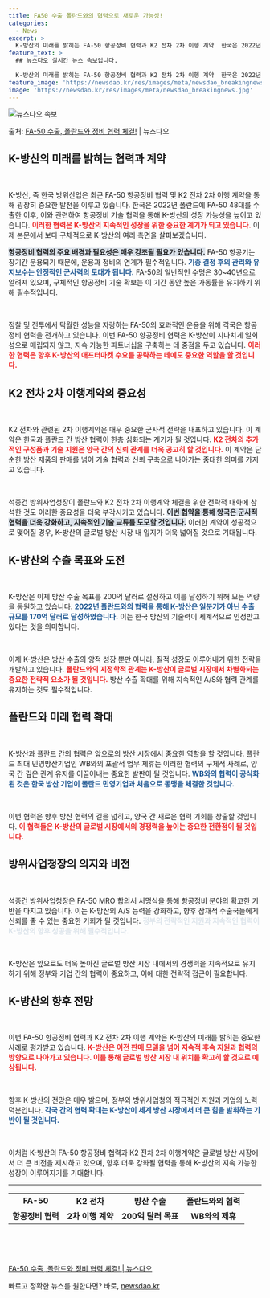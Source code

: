 ```yaml
---
title: FA50 수출 폴란드와의 협력으로 새로운 가능성!
categories:
  - News
excerpt: >
  K-방산의 미래를 밝히는 FA-50 항공정비 협력과 K2 전차 2차 이행 계약  한국은 2022년 폴란드에 …
feature_text: >
  ## 뉴스다오 실시간 뉴스 속보입니다.

  K-방산의 미래를 밝히는 FA-50 항공정비 협력과 K2 전차 2차 이행 계약  한국은 2022년 폴란드에 …
feature_image: 'https://newsdao.kr/res/images/meta/newsdao_breakingnews.jpg'
image: 'https://newsdao.kr/res/images/meta/newsdao_breakingnews.jpg'
---
```


![뉴스다오 속보](https://newsdao.kr/res/images/meta/newsdao_breakingnews.jpg)

<p>출처: <a href="https://newsdao.kr/4369" rel="dofollow">FA-50 수출, 폴란드와 정비 협력 체결!</a> | 뉴스다오</p>

<h2 data-ke-size="size26">K-방산의 미래를 밝히는 협력과 계약</h2>

<p data-ke-size="size16">&nbsp;</p>

K-방산, 즉 한국 방위산업은 최근 FA-50 항공정비 협력 및 K2 전차 2차 이행 계약을 통해 굉장히 중요한 발전을 이루고 있습니다. 한국은 2022년 폴란드에 FA-50 48대를 수출한 이후, 이와 관련하여 항공정비 기술 협력을 통해 K-방산의 성장 가능성을 높이고 있습니다. <b><span style="color: #ee2323;">이러한 협력은 K-방산의 지속적인 성장을 위한 중요한 계기가 되고 있습니다.</span></b> 이제 본문에서 보다 구체적으로 K-방산의 여러 측면을 살펴보겠습니다.

<b><span style="background-color: #21538527;">항공정비 협력의 주요 배경과 필요성은 매우 강조될 필요가 있습니다.</span></b> FA-50 항공기는 장기간 운용되기 때문에, 운용과 정비의 연계가 필수적입니다. <b><span style="color: #1a5490;">기종 결정 후의 관리와 유지보수는 안정적인 군사력의 토대가 됩니다.</span></b> FA-50의 일반적인 수명은 30~40년으로 알려져 있으며, 구체적인 항공정비 기술 확보는 이 기간 동안 높은 가동률을 유지하기 위해 필수적입니다. 

<p data-ke-size="size16">&nbsp;</p>

정찰 및 전투에서 탁월한 성능을 자랑하는 FA-50의 효과적인 운용을 위해 각국은 항공정비 협력을 전개하고 있습니다. 이번 FA-50 항공정비 협력은 K-방산이 지나치게 일회성으로 매립되지 않고, 지속 가능한 파트너십을 구축하는 데 중점을 두고 있습니다. <b><span style="color: #ee2323;">이러한 협력은 향후 K-방산의 애프터마켓 수요를 공략하는 데에도 중요한 역할을 할 것입니다.</span></b>

<h2 data-ke-size="size26">K2 전차 2차 이행계약의 중요성</h2>

<p data-ke-size="size16">&nbsp;</p>

K2 전차와 관련된 2차 이행계약은 매우 중요한 군사적 전략을 내포하고 있습니다. 이 계약은 한국과 폴란드 간 방산 협력이 한층 심화되는 계기가 될 것입니다. <b><span style="color: #ee2323;">K2 전차의 추가적인 구성품과 기술 지원은 양국 간의 신뢰 관계를 더욱 공고히 할 것입니다.</span></b> 이 계약은 단순한 방산 제품의 판매를 넘어 기술 협력과 신뢰 구축으로 나아가는 중대한 의미를 가지고 있습니다.

<p data-ke-size="size16">&nbsp;</p>

석종건 방위사업청장이 폴란드와 K2 전차 2차 이행계약 체결을 위한 전략적 대화에 참석한 것도 이러한 중요성을 더욱 부각시키고 있습니다. <b><span style="background-color: #21538527;">이번 협약을 통해 양국은 군사적 협력을 더욱 강화하고, 지속적인 기술 교류를 도모할 것입니다.</span></b> 이러한 계약이 성공적으로 맺어질 경우, K-방산의 글로벌 방산 시장 내 입지가 더욱 넓어질 것으로 기대됩니다. 

<h2 data-ke-size="size26">K-방산의 수출 목표와 도전</h2>

<p data-ke-size="size16">&nbsp;</p>

K-방산은 이제 방산 수출 목표를 200억 달러로 설정하고 이를 달성하기 위해 모든 역량을 동원하고 있습니다. <b><span style="color: #1a5490;">2022년 폴란드와의 협력을 통해 K-방산은 일분기가 아닌 수출 규모를 170억 달러로 달성하였습니다.</span></b> 이는 한국 방산의 기술력이 세계적으로 인정받고 있다는 것을 의미합니다.

<p data-ke-size="size16">&nbsp;</p>

이제 K-방산은 방산 수출의 양적 성장 뿐만 아니라, 질적 성장도 이루어내기 위한 전략을 개발하고 있습니다. <b><span style="color: #ee2323;">폴란드와의 지정학적 관계는 K-방산이 글로벌 시장에서 차별화되는 중요한 전략적 요소가 될 것입니다.</span></b> 방산 수출 확대를 위해 지속적인 A/S와 협력 관계를 유지하는 것도 필수적입니다.

<h2 data-ke-size="size26">폴란드와 미래 협력 확대</h2>

<p data-ke-size="size16">&nbsp;</p>

K-방산과 폴란드 간의 협력은 앞으로의 방산 시장에서 중요한 역할을 할 것입니다. 폴란드 최대 민영방산기업인 WB와의 포괄적 업무 제휴는 이러한 협력의 구체적 사례로, 양국 간 깊은 관계 유지를 이끌어내는 중요한 발판이 될 것입니다. <b><span style="color: #1a5490;">WB와의 협력이 공식화된 것은 한국 방산 기업이 폴란드 민영기업과 처음으로 동맹을 체결한 것입니다.</span></b>

<p data-ke-size="size16">&nbsp;</p>

이번 협력은 향후 방산 협력의 길을 넓히고, 양국 간 새로운 협력 기회를 창출할 것입니다. <b><span style="color: #ee2323;">이 협력들은 K-방산의 글로벌 시장에서의 경쟁력을 높이는 중요한 전환점이 될 것입니다.</span></b> 

<h2 data-ke-size="size26">방위사업청장의 의지와 비전</h2>

<p data-ke-size="size16">&nbsp;</p>

석종건 방위사업청장은 FA-50 MRO 합의서 서명식을 통해 항공정비 분야의 확고한 기반을 다지고 있습니다. 이는 K-방산의 A/S 능력을 강화하고, 향후 잠재적 수출국들에게 신뢰를 줄 수 있는 중요한 기회가 될 것입니다. <b><span style="color: #21538527;">정부의 전략적인 지원과 지속적인 협력이 K-방산의 향후 성공을 위해 필수적입니다.</span></b> 

<p data-ke-size="size16">&nbsp;</p>

K-방산은 앞으로도 더욱 높아진 글로벌 방산 시장 내에서의 경쟁력을 지속적으로 유지하기 위해 정부와 기업 간의 협력이 중요하고, 이에 대한 전략적 접근이 필요합니다. 

<h2 data-ke-size="size26">K-방산의 향후 전망</h2>

<p data-ke-size="size16">&nbsp;</p>

이번 FA-50 항공정비 협력과 K2 전차 2차 이행 계약은 K-방산의 미래를 밝히는 중요한 사례로 평가받고 있습니다. <b><span style="color: #ee2323;">K-방산은 이전 판매 모델을 넘어 지속적 후속 지원과 협력의 방향으로 나아가고 있습니다. 이를 통해 글로벌 방산 시장 내 위치를 확고히 할 것으로 예상됩니다.</span></b> 

<p data-ke-size="size16">&nbsp;</p>

향후 K-방산의 전망은 매우 밝으며, 정부와 방위사업청의 적극적인 지원과 기업의 노력 덕분입니다. <b><span style="color: #1a5490;">각국 간의 협력 확대는 K-방산이 세계 방산 시장에서 더 큰 힘을 발휘하는 기반이 될 것입니다.</span></b>

<p data-ke-size="size16">&nbsp;</p>

이처럼 K-방산의 FA-50 항공정비 협력과 K2 전차 2차 이행계약은 글로벌 방산 시장에서 더 큰 비전을 제시하고 있으며, 향후 더욱 강화될 협력을 통해 K-방산의 지속 가능한 성장이 이루어지기를 기대합니다. 

<hr>

<table>
<tr>
<td style="text-align: center; height: 17px;"><b>FA-50</b></td>
<td style="text-align: center; height: 17px;"><b>K2 전차</b></td>
<td style="text-align: center; height: 17px;"><b>방산 수출</b></td>
<td style="text-align: center; height: 17px;"><b>폴란드와의 협력</b></td>
</tr>
<tr>
<td style="text-align: center; height: 17px;"><b>항공정비 협력</b></td>
<td style="text-align: center; height: 17px;"><b>2차 이행 계약</b></td>
<td style="text-align: center; height: 17px;"><b>200억 달러 목표</b></td>
<td style="text-align: center; height: 17px;"><b>WB와의 제휴</b></td>
</tr>
</table>

<p data-ke-size="size16">&nbsp;</p>

<p data-ke-size="size16">&nbsp;</p>

<a href="https://newsdao.kr/4369">FA-50 수출, 폴란드와 정비 협력 체결! | 뉴스다오</a>  

빠르고 정확한 뉴스를 원한다면? 바로, <a href="https://newsdao.kr" rel="dofollow">newsdao.kr</a>


